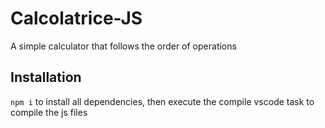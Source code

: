 # Calcolatrice-JS
A simple calculator that follows the order of operations

## Installation
`npm i` to install all dependencies, then execute the compile vscode task to compile the js files
